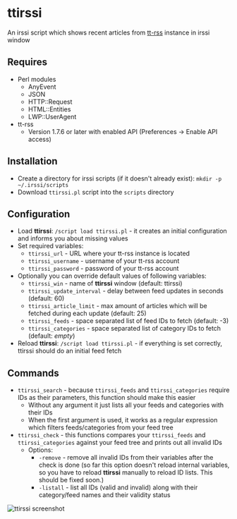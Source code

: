 # ttirssi

An irssi script which shows recent articles from [tt-rss](https://tt-rss.org/gitlab/fox/tt-rss/wikis/home) instance in irssi window 

## Requires
* Perl modules
    * AnyEvent
    * JSON
    * HTTP::Request
    * HTML::Entities
    * LWP::UserAgent
* tt-rss
    * Version 1.7.6 or later with enabled API (Preferences -> Enable API access)

## Installation
* Create a directory for irssi scripts (if it doesn't already exist): `mkdir -p ~/.irssi/scripts`
* Download `ttirssi.pl` script into the `scripts` directory

## Configuration
* Load **ttirssi**: `/script load ttirssi.pl` - it creates an initial configuration and informs you about missing values
* Set required variables:
    * `ttirssi_url` - URL where your tt-rss instance is located
    * `ttirssi_username` - username of your tt-rss account
    * `ttirssi_password` - password of your tt-rss account
* Optionally you can override default values of following variables:
    * `ttirssi_win` - name of **ttirssi** window (default: ttirssi)
    * `ttirssi_update_interval` - delay between feed updates in seconds (default: 60)
    * `ttirssi_article_limit` - max amount of articles which will be fetched during each update (default: 25)
    * `ttirssi_feeds` - space separated list of feed IDs to fetch (default: -3)
    * `ttirssi_categories` - space separated list of category IDs to fetch (default: *empty*)
* Reload **ttirssi**: `/script load ttirssi.pl` - if everything is set correctly, ttirssi should do an initial feed fetch

## Commands
* `ttirssi_search` - because `ttirssi_feeds` and `ttirssi_categories` require IDs as their parameters, this function should make this easier
    * Without any argument it just lists all your feeds and categories with their IDs
    * When the first argument is used, it works as a regular expression which filters feeds/categories from your feed tree
* `ttirssi_check` - this functions compares your `ttirssi_feeds` and `ttirssi_categories` against your feed tree and prints out all invalid IDs
    * Options:
        * `-remove` - remove all invalid IDs from their variables after the check is done (so far this option doesn't reload internal variables, so you have to reload **ttirssi** manually to reload ID lists. This should be fixed soon.)
        * `-listall` - list all IDs (valid and invalid) along with their category/feed names and their validity status

![ttirssi screenshot](/../assets/assets/ttirssi.png?raw=true)
